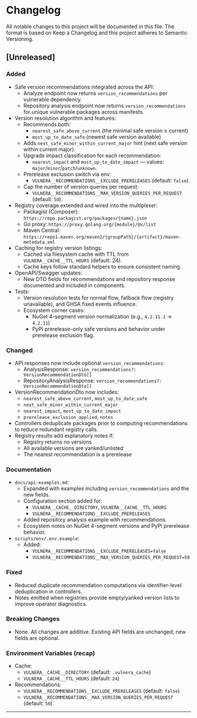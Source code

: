 # Changelog

All notable changes to this project will be documented in this file.
The format is based on Keep a Changelog and this project adheres to Semantic Versioning.

## [Unreleased]

### Added
- Safe version recommendations integrated across the API:
  - Analyze endpoint now returns `version_recommendations` per vulnerable dependency.
  - Repository analysis endpoint now returns `version_recommendations` for unique vulnerable packages across manifests.
- Version resolution algorithm and features:
  - Recommends both:
    - `nearest_safe_above_current` (the minimal safe version ≥ current)
    - `most_up_to_date_safe` (newest safe version available)
  - Adds `next_safe_minor_within_current_major` hint (next safe version within current major).
  - Upgrade impact classification for each recommendation:
    - `nearest_impact` and `most_up_to_date_impact` — values: `major`/`minor`/`patch`/`unknown`.
  - Prerelease exclusion switch via env:
    - `VULNERA__RECOMMENDATIONS__EXCLUDE_PRERELEASES` (default: `false`).
  - Cap the number of version queries per request:
    - `VULNERA__RECOMMENDATIONS__MAX_VERSION_QUERIES_PER_REQUEST` (default: `50`).
- Registry coverage extended and wired into the multiplexer:
  - Packagist (Composer): `https://repo.packagist.org/packages/{name}.json`
  - Go proxy: `https://proxy.golang.org/{module}/@v/list`
  - Maven Central: `https://repo1.maven.org/maven2/{groupPath}/{artifact}/maven-metadata.xml`
- Caching for registry version listings:
  - Cached via filesystem cache with TTL from `VULNERA__CACHE__TTL_HOURS` (default: 24).
  - Cache keys follow standard helpers to ensure consistent naming.
- OpenAPI/Swagger updates:
  - New DTO fields for recommendations and repository response documented and included in components.
- Tests:
  - Version resolution tests for normal flow, fallback flow (registry unavailable), and GHSA fixed events influence.
  - Ecosystem corner cases:
    - NuGet 4-segment version normalization (e.g., `4.2.11.1` → `4.2.11`)
    - PyPI prerelease-only safe versions and behavior under prerelease exclusion flag.

### Changed
- API responses now include optional `version_recommendations`:
  - AnalysisResponse: `version_recommendations?: VersionRecommendationDto[]`
  - RepositoryAnalysisResponse: `version_recommendations?: VersionRecommendationDto[]`
- VersionRecommendationDto now includes:
  - `nearest_safe_above_current`, `most_up_to_date_safe`
  - `next_safe_minor_within_current_major`
  - `nearest_impact`, `most_up_to_date_impact`
  - `prerelease_exclusion_applied`, `notes`
- Controllers deduplicate packages prior to computing recommendations to reduce redundant registry calls.
- Registry results add explanatory notes if:
  - Registry returns no versions
  - All available versions are yanked/unlisted
  - The nearest recommendation is a prerelease

### Documentation
- `docs/api-examples.md`:
  - Expanded with examples including `version_recommendations` and the new fields.
  - Configuration section added for:
    - `VULNERA__CACHE__DIRECTORY`, `VULNERA__CACHE__TTL_HOURS`
    - `VULNERA__RECOMMENDATIONS__EXCLUDE_PRERELEASES`
  - Added repository analysis example with recommendations.
  - Ecosystem notes on NuGet 4-segment versions and PyPI prerelease behavior.
- `scripts/env/.env.example`:
  - Added:
    - `VULNERA__RECOMMENDATIONS__EXCLUDE_PRERELEASES=false`
    - `VULNERA__RECOMMENDATIONS__MAX_VERSION_QUERIES_PER_REQUEST=50`

### Fixed
- Reduced duplicate recommendation computations via identifier-level deduplication in controllers.
- Notes emitted when registries provide empty/yanked version lists to improve operator diagnostics.

### Breaking Changes
- None. All changes are additive. Existing API fields are unchanged; new fields are optional.

### Environment Variables (recap)
- Cache:
  - `VULNERA__CACHE__DIRECTORY` (default: `.vulnera_cache`)
  - `VULNERA__CACHE__TTL_HOURS` (default: `24`)
- Recommendations:
  - `VULNERA__RECOMMENDATIONS__EXCLUDE_PRERELEASES` (default: `false`)
  - `VULNERA__RECOMMENDATIONS__MAX_VERSION_QUERIES_PER_REQUEST` (default: `50`)

---
